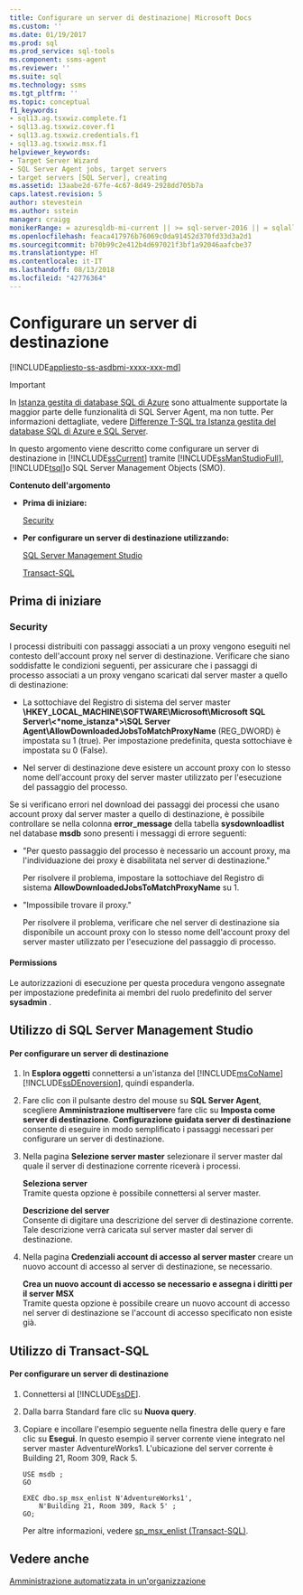 ```yaml
---
title: Configurare un server di destinazione| Microsoft Docs
ms.custom: ''
ms.date: 01/19/2017
ms.prod: sql
ms.prod_service: sql-tools
ms.component: ssms-agent
ms.reviewer: ''
ms.suite: sql
ms.technology: ssms
ms.tgt_pltfrm: ''
ms.topic: conceptual
f1_keywords:
- sql13.ag.tsxwiz.complete.f1
- sql13.ag.tsxwiz.cover.f1
- sql13.ag.tsxwiz.credentials.f1
- sql13.ag.tsxwiz.msx.f1
helpviewer_keywords:
- Target Server Wizard
- SQL Server Agent jobs, target servers
- target servers [SQL Server], creating
ms.assetid: 13aabe2d-67fe-4c67-8d49-2928dd705b7a
caps.latest.revision: 5
author: stevestein
ms.author: sstein
manager: craigg
monikerRange: = azuresqldb-mi-current || >= sql-server-2016 || = sqlallproducts-allversions
ms.openlocfilehash: feaca417976b76069c0da91452d370fd33d3a2d1
ms.sourcegitcommit: b70b99c2e412b4d697021f3bf1a92046aafcbe37
ms.translationtype: HT
ms.contentlocale: it-IT
ms.lasthandoff: 08/13/2018
ms.locfileid: "42776364"
---
```

# <a name="make-a-target-server"></a>Configurare un server di destinazione
[!INCLUDE[appliesto-ss-asdbmi-xxxx-xxx-md](../../includes/appliesto-ss-asdbmi-xxxx-xxx-md.md)]

> [!IMPORTANT]  
> In [Istanza gestita di database SQL di Azure](https://docs.microsoft.com/azure/sql-database/sql-database-managed-instance) sono attualmente supportate la maggior parte delle funzionalità di SQL Server Agent, ma non tutte. Per informazioni dettagliate, vedere [Differenze T-SQL tra Istanza gestita del database SQL di Azure e SQL Server](https://docs.microsoft.com/azure/sql-database/sql-database-managed-instance-transact-sql-information#sql-server-agent).

In questo argomento viene descritto come configurare un server di destinazione in [!INCLUDE[ssCurrent](../../includes/sscurrent-md.md)] tramite [!INCLUDE[ssManStudioFull](../../includes/ssmanstudiofull-md.md)], [!INCLUDE[tsql](../../includes/tsql-md.md)]o SQL Server Management Objects (SMO).  
  
**Contenuto dell'argomento**  
  
-   **Prima di iniziare:**  
  
    [Security](#Security)  
  
-   **Per configurare un server di destinazione utilizzando:**  
  
    [SQL Server Management Studio](#SSMSProcedure)  
  
    [Transact-SQL](#TsqlProcedure)  
  
## <a name="BeforeYouBegin"></a>Prima di iniziare  
  
### <a name="Security"></a>Security  
I processi distribuiti con passaggi associati a un proxy vengono eseguiti nel contesto dell'account proxy nel server di destinazione. Verificare che siano soddisfatte le condizioni seguenti, per assicurare che i passaggi di processo associati a un proxy vengano scaricati dal server master a quello di destinazione:  
  
-   La sottochiave del Registro di sistema del server master **\HKEY_LOCAL_MACHINE\SOFTWARE\Microsoft\Microsoft SQL Server\\<&#42;nome_istanza&#42;>\SQL Server Agent\AllowDownloadedJobsToMatchProxyName** (REG_DWORD) è impostata su 1 (true). Per impostazione predefinita, questa sottochiave è impostata su 0 (False).  
  
-   Nel server di destinazione deve esistere un account proxy con lo stesso nome dell'account proxy del server master utilizzato per l'esecuzione del passaggio del processo.  
  
Se si verificano errori nel download dei passaggi dei processi che usano account proxy dal server master a quello di destinazione, è possibile controllare se nella colonna **error_message** della tabella **sysdownloadlist** nel database **msdb** sono presenti i messaggi di errore seguenti:  
  
-   "Per questo passaggio del processo è necessario un account proxy, ma l'individuazione dei proxy è disabilitata nel server di destinazione."  
  
    Per risolvere il problema, impostare la sottochiave del Registro di sistema **AllowDownloadedJobsToMatchProxyName** su 1.  
  
-   "Impossibile trovare il proxy."  
  
    Per risolvere il problema, verificare che nel server di destinazione sia disponibile un account proxy con lo stesso nome dell'account proxy del server master utilizzato per l'esecuzione del passaggio di processo.  
  
#### <a name="Permissions"></a>Permissions  
Le autorizzazioni di esecuzione per questa procedura vengono assegnate per impostazione predefinita ai membri del ruolo predefinito del server **sysadmin** .  
  
## <a name="SSMSProcedure"></a>Utilizzo di SQL Server Management Studio  
  
#### <a name="to-make-a-target-server"></a>Per configurare un server di destinazione  
  
1.  In **Esplora oggetti** connettersi a un'istanza del [!INCLUDE[msCoName](../../includes/msconame_md.md)] [!INCLUDE[ssDEnoversion](../../includes/ssdenoversion_md.md)], quindi espanderla.  
  
2.  Fare clic con il pulsante destro del mouse su **SQL Server Agent**, scegliere **Amministrazione multiserver**e fare clic su **Imposta come server di destinazione**. **Configurazione guidata server di destinazione** consente di eseguire in modo semplificato i passaggi necessari per configurare un server di destinazione.  
  
3.  Nella pagina **Selezione server master** selezionare il server master dal quale il server di destinazione corrente riceverà i processi.  
  
    **Seleziona server**  
    Tramite questa opzione è possibile connettersi al server master.  
  
    **Descrizione del server**  
    Consente di digitare una descrizione del server di destinazione corrente. Tale descrizione verrà caricata sul server master dal server di destinazione.  
  
4.  Nella pagina **Credenziali account di accesso al server master** creare un nuovo account di accesso al server di destinazione, se necessario.  
  
    **Crea un nuovo account di accesso se necessario e assegna i diritti per il server MSX**  
    Tramite questa opzione è possibile creare un nuovo account di accesso nel server di destinazione se l'account di accesso specificato non esiste già.  
  
## <a name="TsqlProcedure"></a>Utilizzo di Transact-SQL  
  
#### <a name="to-make-a-target-server"></a>Per configurare un server di destinazione  
  
1.  Connettersi al [!INCLUDE[ssDE](../../includes/ssde_md.md)].  
  
2.  Dalla barra Standard fare clic su **Nuova query**.  
  
3.  Copiare e incollare l'esempio seguente nella finestra delle query e fare clic su **Esegui**. In questo esempio il server corrente viene integrato nel server master AdventureWorks1. L'ubicazione del server corrente è Building 21, Room 309, Rack 5.  
  
    ```  
    USE msdb ;  
    GO  
  
    EXEC dbo.sp_msx_enlist N'AdventureWorks1',   
        N'Building 21, Room 309, Rack 5' ;   
    GO;  
    ```  
  
    Per altre informazioni, vedere [sp_msx_enlist (Transact-SQL)](http://msdn.microsoft.com/ceb3b2bc-0cc4-48d8-9bdc-6a809556e35f).  
  
## <a name="see-also"></a>Vedere anche  
[Amministrazione automatizzata in un'organizzazione](../../ssms/agent/automated-administration-across-an-enterprise.md)  
  
